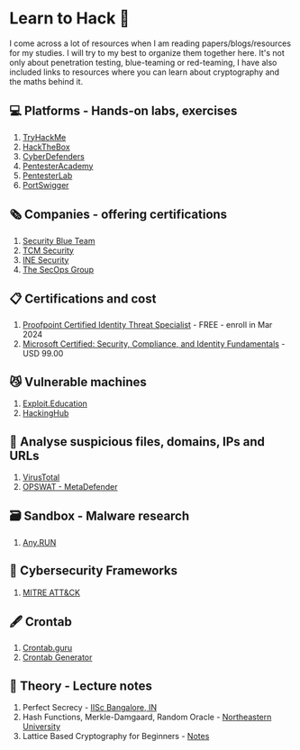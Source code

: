 # Learn to Hack 🥷

I come across a lot of resources when I am reading papers/blogs/resources for my studies. I will try to my best to organize them together here. It's not only about penetration testing, blue-teaming or red-teaming, I have also included links to resources where you can learn about cryptography and the maths behind it. 

## 💻 Platforms - Hands-on labs, exercises

1.  [TryHackMe](https://tryhackme.com/signup?referrer=655bc3c21f4d8e155c0ec8c3)
2.  [HackTheBox](https://www.hackthebox.com/)
3.  [CyberDefenders](https://cyberdefenders.org/)
4.  [PentesterAcademy](https://www.pentesteracademy.com/)
5.  [PentesterLab](https://pentesterlab.com/)
6.  [PortSwigger](https://portswigger.net/web-security)

## 🗞️ Companies - offering certifications

1.  [Security Blue Team](https://www.securityblue.team/)
2.  [TCM Security](https://certifications.tcm-sec.com/)
3.  [INE Security](https://security.ine.com/)
4.  [The SecOps Group](https://secops.group/)

## 📋 Certifications and cost

1.  [Proofpoint Certified Identity Threat Specialist](https://www.proofpoint.com/us/resources/webinars/cybersecurity-leadership-certification) - FREE - enroll in Mar 2024
2.  [Microsoft Certified: Security, Compliance, and Identity Fundamentals](https://learn.microsoft.com/en-us/credentials/certifications/security-compliance-and-identity-fundamentals/) - USD 99.00

## 😼 Vulnerable machines 

1.  [Exploit.Education](https://exploit.education)
2.  [HackingHub](https://www.hackinghub.io/)

## 🔎 Analyse suspicious files, domains, IPs and URLs

1.  [VirusTotal](https://www.virustotal.com/gui/home/upload)
2.  [OPSWAT - MetaDefender](https://metadefender.opswat.com/)

## 🗃️ Sandbox - Malware research

1.  [Any.RUN](https://any.run/)

## 🧭 Cybersecurity Frameworks

1.  [MITRE ATT&CK](https://attack.mitre.org/)

## 🖋️ Crontab 

1.  [Crontab.guru](https://crontab.guru/)
2.  [Crontab Generator](https://crontab-generator.org/)

## 📔 Theory - Lecture notes

1.  Perfect Secrecy - [IISc Bangalore, IN](https://www.csa.iisc.ac.in/~arpita/Cryptography16/Lecture3_Atlanta.pdf)
2.  Hash Functions, Merkle-Damgaard, Random Oracle - [Northeastern University](https://www.khoury.northeastern.edu/home/wichs/class/crypto-fall15/lecture11.pdf)
3.  Lattice Based Cryptography for Beginners - [Notes](https://eprint.iacr.org/2015/938.pdf)
